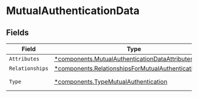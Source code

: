 # MutualAuthenticationData


## Fields

| Field                                                                                                                         | Type                                                                                                                          | Required                                                                                                                      | Description                                                                                                                   |
| ----------------------------------------------------------------------------------------------------------------------------- | ----------------------------------------------------------------------------------------------------------------------------- | ----------------------------------------------------------------------------------------------------------------------------- | ----------------------------------------------------------------------------------------------------------------------------- |
| `Attributes`                                                                                                                  | [*components.MutualAuthenticationDataAttributes](../../models/components/mutualauthenticationdataattributes.md)               | :heavy_minus_sign:                                                                                                            | N/A                                                                                                                           |
| `Relationships`                                                                                                               | [*components.RelationshipsForMutualAuthenticationInput](../../models/components/relationshipsformutualauthenticationinput.md) | :heavy_minus_sign:                                                                                                            | N/A                                                                                                                           |
| `Type`                                                                                                                        | [*components.TypeMutualAuthentication](../../models/components/typemutualauthentication.md)                                   | :heavy_minus_sign:                                                                                                            | Resource type                                                                                                                 |